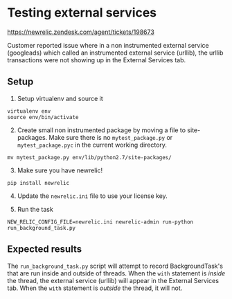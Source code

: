 # Testing external services
https://newrelic.zendesk.com/agent/tickets/198673

Customer reported issue where in a non instrumented external service (googleads)
which called an instrumented external service (urllib), the urllib transactions
were not showing up in the External Services tab.

## Setup

1. Setup virtualenv and source it

  ```
  virtualenv env
  source env/bin/activate
  ```

2. Create small non instrumented package by moving a file to site-packages.
   Make sure there is no `mytest_package.py` or `mytest_package.pyc` in the
   current working directory.

  ```
  mv mytest_package.py env/lib/python2.7/site-packages/
  ```

3. Make sure you have newrelic!

  ```
  pip install newrelic
  ```

4. Update the `newrelic.ini` file to use your license key.

5. Run the task

  ```
  NEW_RELIC_CONFIG_FILE=newrelic.ini newrelic-admin run-python run_background_task.py
  ```

## Expected results

The `run_background_task.py` script will attempt to record BackgroundTask's
that are run inside and outside of threads. When the `with` statement is *inside* the thread,
the external service (urllib) will appear in the External Services tab. When
the `with` statement is *outside* the thread, it will not.
